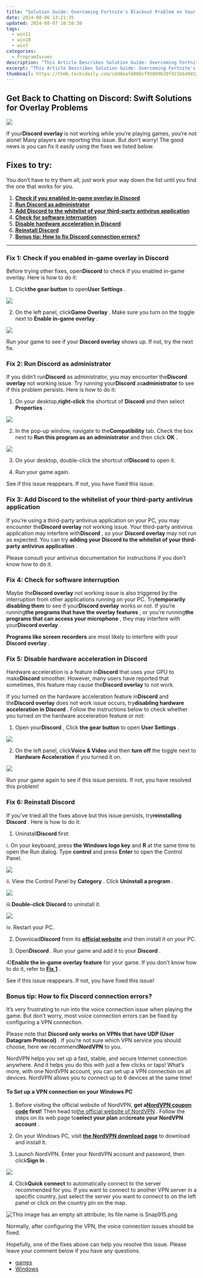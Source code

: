 ```yaml
---
title: "Solution Guide: Overcoming Fortnite's Blackout Problem on Your Windows Machine"
date: 2024-08-06 13:21:35
updated: 2024-08-07 10:58:38
tags:
  - win11
  - win10
  - win7
categories:
  - ProgramIssues
description: "This Article Describes Solution Guide: Overcoming Fortnite's Blackout Problem on Your Windows Machine"
excerpt: "This Article Describes Solution Guide: Overcoming Fortnite's Blackout Problem on Your Windows Machine"
thumbnail: https://thmb.techidaily.com/cdd8eafd008cf95809620f415b6d0453d80ccae0c32a9023581f934b16334c5a.jpg
---
```


## Get Back to Chatting on Discord: Swift Solutions for Overlay Problems

![](https://images.drivereasy.com/wp-content/uploads/2018/09/Snap1-300x146.jpg)

 If your**Discord overlay** is not working while you’re playing games, you’re not alone! Many players are reporting this issue. But don’t worry! The good news is you can fix it easily using the fixes we listed below.

## **Fixes to try:**

 You don’t have to try them all; just work your way down the list until you find the one that works for you.

1. **[Check if you enabled in-game overlay in Discord](https://tools.techidaily.com/drivereasy/download/)**
2. **[Run Discord as administrator](https://tools.techidaily.com/drivereasy/download/)**
3. **[Add Discord to the whitelist of your third-party antivirus application](https://tools.techidaily.com/drivereasy/download/)**
4. **[Check for software interruption](https://tools.techidaily.com/drivereasy/download/)**
5. **[Disable hardware acceleration in Discord](https://tools.techidaily.com/drivereasy/download/)**
6. **[Reinstall Discord](https://tools.techidaily.com/drivereasy/download/)**
7. [**Bonus tip: How to fix Discord connection errors?**](https://tools.techidaily.com/drivereasy/download/)

---

### Fix 1: Check if you enabled in-game overlay in Discord

 Before trying other fixes, open**Discord** to check if you enabled in-game overlay. Here is how to do it:

 1) Click**the gear button** to open**User Settings** .

![](https://images.drivereasy.com/wp-content/uploads/2018/09/Snap2-1.jpg)

 2) On the left panel, click**Game Overlay** . Make sure you turn on the toggle next to **Enable in-game overlay** .

![](https://images.drivereasy.com/wp-content/uploads/2023/12/Discord-enable-in-game-overlay-1-1200x714.jpg)

 Run your game to see if your **Discord overlay** shows up. If not, try the next fix.

### Fix 2: Run Discord as administrator

 If you didn’t run**Discord** as administrator, you may encounter the**Discord overlay** not working issue. Try running your**Discord** as**administrator** to see if this problem persists. Here is how to do it:

 1) On your desktop,**right-click** the shortcut of **Discord** and then select **Properties** .

![](https://images.drivereasy.com/wp-content/uploads/2018/09/Snap7.jpg)

 2) In the pop-up window, navigate to the**Compatibility** tab. Check the box next to **Run this program as an administrator** and then click **OK** .

![](https://images.drivereasy.com/wp-content/uploads/2018/09/Snap8.jpg)

 3) On your desktop, double-click the shortcut of**Discord** to open it.

 4) Run your game again.

See if this issue reappears. If not, you have fixed this issue.

### Fix 3: Add Discord to the whitelist of your third-party antivirus application

 If you’re using a third-party antivirus application on your PC, you may encounter the**Discord overlay** not working issue. Your third-party antivirus application may interfere with**Discord** , so your **Discord overlay** may not run as expected. You can try   **adding your Discord to the whitelist of your third-party antivirus application** .

 Please consult your antivirus documentation for instructions if you don’t know how to do it.

### Fix 4: Check for software interruption

 Maybe the**Discord overlay** not working issue is also triggered by the interruption from other applications running on your PC. Try**temporarily disabling them** to see if your**Discord overlay** works or not. If you’re running**the programs that have the overlay features** , or you’re running**the programs that can access your microphone** , they may interfere with your**Discord overlay** .

**Programs like screen recorders**  are most likely to interfere with your **Discord overlay** .

### Fix 5: Disable hardware acceleration in Discord

 Hardware acceleration is a feature in**Discord** that uses your GPU to make**Discord** smoother. However, many users have reported that sometimes, this feature may cause the**Discord overlay** to not work.

 If you turned on the hardware acceleration feature in**Discord** and the**Discord overlay** does not work issue occurs, try**disabling hardware acceleration in Discord** . Follow the instructions below to check whether you turned on the hardware acceleration feature or not:

 1) Open your**Discord** , Click **the gear button** to open **User Settings** .

![](https://images.drivereasy.com/wp-content/uploads/2018/09/Snap2-2.jpg)

 2) On the left panel, click**Voice & Video**  and then **turn off** the toggle next to **Hardware Acceleration** if you turned it on.

![](https://images.drivereasy.com/wp-content/uploads/2023/12/Discord-disable-hardware-acceleration-1200x714.jpg)

 Run your game again to see if this issue persists. If not, you have resolved this problem!

### Fix 6: Reinstall Discord

 If you’ve tried all the fixes above but this issue persists, try**reinstalling Discord** . Here is how to do it:

 1) Uninstall**Discord** first:

 i. On your keyboard, press **the Windows logo key** and **R** at the same time to open the Run dialog. Type **control** and press **Enter** to open the Control Panel.  

![](https://images.drivereasy.com/wp-content/uploads/2018/09/Snap10.jpg)

 ii. View the Control Panel by **Category** . Click **Uninstall a program** .  

![](https://images.drivereasy.com/wp-content/uploads/2018/09/Snap11.jpg)

 iii.**Double-click** **Discord** to uninstall it.  

![](https://images.drivereasy.com/wp-content/uploads/2018/09/Snap12-1.jpg)

iv. Restart your PC.

 2) Download**Discord** from its **[official website](https://discordapp.com/)**  and then install it on your PC.

 3) Open**Discord** . Run your game and add it to your **Discord** .

 4)**Enable the in-game overlay feature** for your game. If you don’t know how to do it, refer to[](https://tools.techidaily.com/drivereasy/download/) **[Fix 1](https://tools.techidaily.com/drivereasy/download/)**  .

See if this issue reappears. If not, you have fixed this issue!

### Bonus tip: How to fix Discord connection errors?

 It’s very frustrating to run into the voice connection issue when playing the game. But don’t worry, most voice connection errors can be fixed by configuring a VPN connection.

 Please note that **Discord only works on VPNs that have UDP (User Datagram Protocol)** . If you’re not sure which VPN service you should choose, here we recommend**NordVPN** to you.

 NordVPN helps you set up a fast, stable, and secure Internet connection anywhere. And it helps you do this with just a few clicks or taps! What’s more, with one NordVPN account, you can set up a VPN connection on all devices. NordVPN allows you to connect up to 6 devices at the same time!

#### To Set up a VPN connection on your Windows PC

 1) Before visiting the official website of NordVPN, **get a[NordVPN coupon code](https://tools.techidaily.com/drivereasy/download/) first!** Then head to[the official website of NordVPN](https://tools.techidaily.com/drivereasy/download/) . Follow the steps on its web page to**select your plan** and**create your NordVPN account** .

 2) On your Windows PC, visit **[the NordVPN download page](https://nordvpn.com/download/windows/)**  to download and install it.

 3) Launch NordVPN. Enter your NordVPN account and password, then click**Sign In** .

![](https://images.drivereasy.com/wp-content/uploads/2019/01/snap000383.png)

 4) Click**Quick connect** to automatically connect to the server recommended for you. If you want to connect to another VPN server in a specific country, just select the server you want to connect to on the left panel or click on the country pin on the map.

![This image has an empty alt attribute; its file name is Snap915.png](https://images.drivereasy.com/wp-content/uploads/2019/01/Snap915.png)

 Normally, after configuring the VPN, the voice connection issues should be fixed.

 Hopefully, one of the fixes above can help you resolve this issue. Please leave your comment below if you have any questions.

* [games](https://tools.techidaily.com/drivereasy/download/)
* [Windows](https://tools.techidaily.com/drivereasy/download/)

<ins class="adsbygoogle"
     style="display:block"
     data-ad-format="autorelaxed"
     data-ad-client="ca-pub-7571918770474297"
     data-ad-slot="1223367746"></ins>



<ins class="adsbygoogle"
     style="display:block"
     data-ad-client="ca-pub-7571918770474297"
     data-ad-slot="8358498916"
     data-ad-format="auto"
     data-full-width-responsive="true"></ins>
